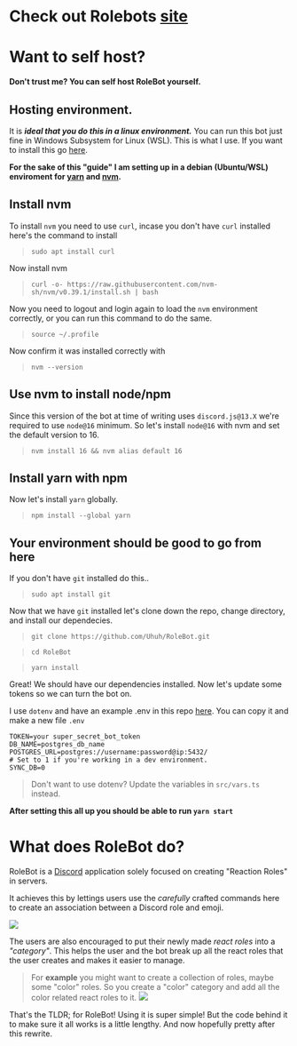 # Check out Rolebots [site](https://rolebot.gg)

# Want to self host?
**Don't trust me? You can self host RoleBot yourself.**

## Hosting environment.
It is ***ideal that you do this in a linux environment.*** You can run this bot just fine in Windows Subsystem for Linux (WSL). This is what I use. If you want to install this go [here](https://docs.microsoft.com/en-us/windows/wsl/install).

**For the sake of this "guide" I am setting up in a debian (Ubuntu/WSL) enviroment for [yarn](https://classic.yarnpkg.com/lang/en/docs/install) and [nvm](https://github.com/nvm-sh/nvm).**

## Install nvm
To install `nvm` you need to use `curl`, incase you don't have `curl` installed here's the command to install
> `sudo apt install curl`

Now install nvm
> `curl -o- https://raw.githubusercontent.com/nvm-sh/nvm/v0.39.1/install.sh | bash`

Now you need to logout and login again to load the `nvm` environment correctly, or you can run this command to do the same.
> `source ~/.profile`

Now confirm it was installed correctly with
> `nvm --version`

## Use nvm to install node/npm

Since this version of the bot at time of writing uses `discord.js@13.X` we're required to use `node@16` minimum. So let's install `node@16` with nvm and set the default version to 16.
> `nvm install 16 && nvm alias default 16`

## Install yarn with npm
Now let's install `yarn` globally.
> `npm install --global yarn`

## **Your environment should be good to go from here**
If you don't have `git` installed do this..
> `sudo apt install git`

Now that we have `git` installed let's clone down the repo, change directory, and install our dependecies.
> `git clone https://github.com/Uhuh/RoleBot.git`

> `cd RoleBot`

> `yarn install`

Great! We should have our dependencies installed. Now let's update some tokens so we can turn the bot on.

I use `dotenv` and have an example .env in this repo [here](https://github.com/Uhuh/RoleBot/blob/master/.env.example). You can copy it and make a new file `.env`
```.env
TOKEN=your super_secret_bot_token
DB_NAME=postgres_db_name
POSTGRES_URL=postgres://username:password@ip:5432/
# Set to 1 if you're working in a dev environment.
SYNC_DB=0
```
> Don't want to use dotenv? Update the variables in `src/vars.ts` instead.

**After setting this all up you should be able to run `yarn start`**

# What does RoleBot do?
RoleBot is a [Discord](https://discord.com/) application solely focused on creating "Reaction Roles" in servers.

It achieves this by lettings users use the _carefully_ crafted commands here to create an association between a Discord role and emoji. 

![](https://media.discordapp.net/attachments/672912829032169474/928504207651242084/unknown.png)

The users are also encouraged to put their newly made _react roles_ into a _"category"_. This helps the user and the bot break up all the react roles that the user creates and makes it easier to manage.  
> For **example** you might want to create a collection of roles, maybe some "color" roles. So you create a "color" category and add all the color related react roles to it.
> ![](https://media.discordapp.net/attachments/672912829032169474/928504678621282344/unknown.png)

That's the TLDR; for RoleBot! Using it is super simple! But the code behind it to make sure it all works is a little lengthy. And now hopefully pretty after this rewrite.